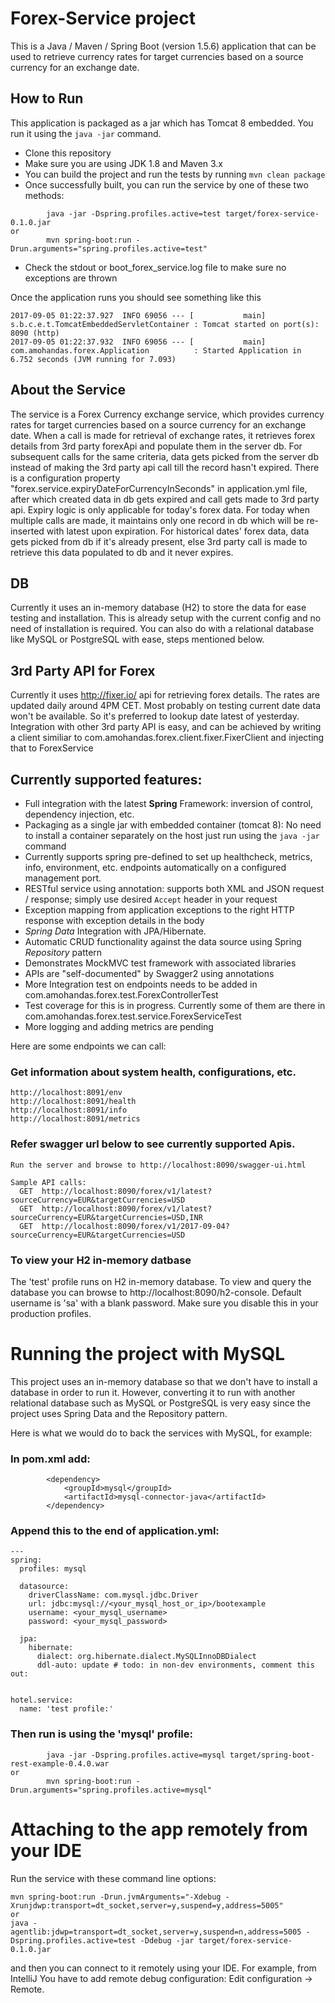 # Forex-Service project

This is a Java / Maven / Spring Boot (version 1.5.6) application that can be used to retrieve currency rates for target currencies based on a source currency for an exchange date.


## How to Run 

This application is packaged as a jar which has Tomcat 8 embedded. You run it using the ```java -jar``` command.

* Clone this repository 
* Make sure you are using JDK 1.8 and Maven 3.x
* You can build the project and run the tests by running ```mvn clean package```
* Once successfully built, you can run the service by one of these two methods:
```
        java -jar -Dspring.profiles.active=test target/forex-service-0.1.0.jar
or
        mvn spring-boot:run -Drun.arguments="spring.profiles.active=test"
```
* Check the stdout or boot_forex_service.log file to make sure no exceptions are thrown

Once the application runs you should see something like this

```
2017-09-05 01:22:37.927  INFO 69056 --- [           main] s.b.c.e.t.TomcatEmbeddedServletContainer : Tomcat started on port(s): 8090 (http)
2017-09-05 01:22:37.932  INFO 69056 --- [           main] com.amohandas.forex.Application          : Started Application in 6.752 seconds (JVM running for 7.093)
```

## About the Service

The service is a Forex Currency exchange service, which provides currency rates for target currencies based on a source currency for an exchange date.
When a call is made for retrieval of exchange rates, it retrieves forex details from 3rd party forexApi and populate them in the server db.
For subsequent calls for the same criteria, data gets picked from the server db instead of making the 3rd party api call till the record hasn't expired.
There is a configuration property "forex.service.expiryDateForCurrencyInSeconds" in application.yml file, after which created data in db gets expired and call gets made to 3rd party api.
Expiry logic is only applicable for today's forex data. For today when multiple calls are made, it maintains only one record in db which will be re-inserted with latest upon expiration.
For historical dates' forex data, data gets picked from db if it's already present, else 3rd party call is made to retrieve this data populated to db and it never expires.

## DB
Currently it uses an in-memory database (H2) to store the data for ease testing and installation. This is already setup with the current config and no need of installation is required.
You can also do with a relational database like MySQL or PostgreSQL with ease, steps mentioned below.

## 3rd Party API for Forex
Currently it uses http://fixer.io/ api for retrieving forex details.
The rates are updated daily around 4PM CET.
Most probably on testing current date data won't be available.
So it's preferred to lookup date latest of yesterday.
Integration with other 3rd party API is easy, and can be achieved by writing a client similiar to com.amohandas.forex.client.fixer.FixerClient and injecting that to ForexService

## Currently supported features:

* Full integration with the latest **Spring** Framework: inversion of control, dependency injection, etc.
* Packaging as a single jar with embedded container (tomcat 8): No need to install a container separately on the host just run using the ``java -jar`` command
* Currently supports spring pre-defined to set up healthcheck, metrics, info, environment, etc. endpoints automatically on a configured management port.
* RESTful service using annotation: supports both XML and JSON request / response; simply use desired ``Accept`` header in your request
* Exception mapping from application exceptions to the right HTTP response with exception details in the body
* *Spring Data* Integration with JPA/Hibernate.
* Automatic CRUD functionality against the data source using Spring *Repository* pattern
* Demonstrates MockMVC test framework with associated libraries
* APIs are "self-documented" by Swagger2 using annotations
* More Integration test on endpoints needs to be added in com.amohandas.forex.test.ForexControllerTest
* Test coverage for this is in progress. Currently some of them are there in com.amohandas.forex.test.service.ForexServiceTest
* More logging and adding metrics are pending

Here are some endpoints we can call:

### Get information about system health, configurations, etc.

```
http://localhost:8091/env
http://localhost:8091/health
http://localhost:8091/info
http://localhost:8091/metrics
```

### Refer swagger url below to see currently supported Apis.

```
Run the server and browse to http://localhost:8090/swagger-ui.html

Sample API calls:
  GET  http://localhost:8090/forex/v1/latest?sourceCurrency=EUR&targetCurrencies=USD
  GET  http://localhost:8090/forex/v1/latest?sourceCurrency=EUR&targetCurrencies=USD,INR
  GET  http://localhost:8090/forex/v1/2017-09-04?sourceCurrency=EUR&targetCurrencies=USD
```

### To view your H2 in-memory datbase

The 'test' profile runs on H2 in-memory database. To view and query the database you can browse to http://localhost:8090/h2-console. Default username is 'sa' with a blank password. Make sure you disable this in your production profiles.

# Running the project with MySQL

This project uses an in-memory database so that we don't have to install a database in order to run it.
However, converting it to run with another relational database such as MySQL or PostgreSQL is very easy since the project uses Spring Data and the Repository pattern.

Here is what we would do to back the services with MySQL, for example:

### In pom.xml add: 

```
        <dependency>
            <groupId>mysql</groupId>
            <artifactId>mysql-connector-java</artifactId>
        </dependency>
```

### Append this to the end of application.yml: 

```
---
spring:
  profiles: mysql

  datasource:
    driverClassName: com.mysql.jdbc.Driver
    url: jdbc:mysql://<your_mysql_host_or_ip>/bootexample
    username: <your_mysql_username>
    password: <your_mysql_password>

  jpa:
    hibernate:
      dialect: org.hibernate.dialect.MySQLInnoDBDialect
      ddl-auto: update # todo: in non-dev environments, comment this out:


hotel.service:
  name: 'test profile:'
```

### Then run is using the 'mysql' profile:

```
        java -jar -Dspring.profiles.active=mysql target/spring-boot-rest-example-0.4.0.war
or
        mvn spring-boot:run -Drun.arguments="spring.profiles.active=mysql"
```

# Attaching to the app remotely from your IDE

Run the service with these command line options:

```
mvn spring-boot:run -Drun.jvmArguments="-Xdebug -Xrunjdwp:transport=dt_socket,server=y,suspend=y,address=5005"
or
java -agentlib:jdwp=transport=dt_socket,server=y,suspend=n,address=5005 -Dspring.profiles.active=test -Ddebug -jar target/forex-service-0.1.0.jar
```
and then you can connect to it remotely using your IDE. For example, from IntelliJ You have to add remote debug configuration: Edit configuration -> Remote.
